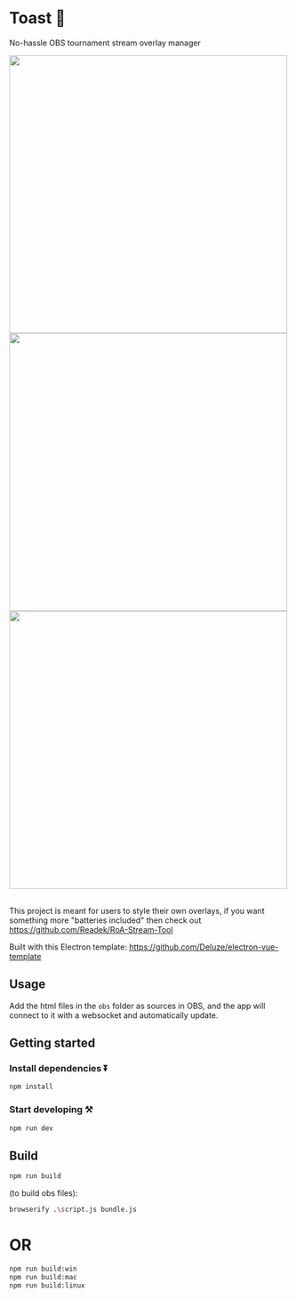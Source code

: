 # Toast 🍞

No-hassle OBS tournament stream overlay manager

<img width="500" src="https://user-images.githubusercontent.com/76669473/198542237-d500020f-31d7-4080-a83e-ca995fb3b238.png"/>
<div>
<img width="500" src="https://user-images.githubusercontent.com/76669473/198543315-90d81d34-6d4e-454e-88cc-8444b7102c59.png"/>
<img width="500" src="https://user-images.githubusercontent.com/76669473/198543551-3fa33029-3db0-46bb-b7ff-e7efa496d52a.png"/>
</div>
<br/>

This project is meant for users to style their own overlays, if you want something more "batteries included" then check out https://github.com/Readek/RoA-Stream-Tool


Built with this Electron template: https://github.com/Deluze/electron-vue-template
## Usage

Add the html files in the `obs` folder as sources in OBS, and the app will connect to it with a websocket and automatically update.

## Getting started


### Install dependencies ⏬

```bash
npm install
```

### Start developing ⚒️

```bash
npm run dev
```

## Build

```bash
npm run build 
```

(to build obs files):

```bash
browserify .\script.js bundle.js
```

# OR

```bash
npm run build:win
npm run build:mac
npm run build:linux
```
